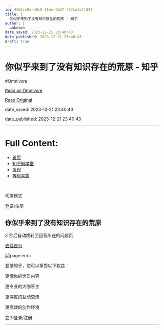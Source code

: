```yaml
---
id: 4362ce0a-a0c8-11ee-9b37-f77ca3bffd44
title: |
  你似乎来到了没有知识存在的荒原 - 知乎
author: |
  unknown
date_saved: 2023-12-21 23:40:43
date_published: 2023-12-21 23:40:43
draft: true
---
```


# 你似乎来到了没有知识存在的荒原 - 知乎
#Omnivore

[Read on Omnivore](https://omnivore.app/me/-18c9190feba)

[Read Original](https://www.zhihu.com/question/636086406/answer/3334643442)

date_saved: 2023-12-21 23:40:43

date_published: 2023-12-21 23:40:43

--- 

# Full Content: 

* [首页](https://www.zhihu.com/)
* [知乎知学堂](https://www.zhihu.com/education/learning)
* [发现](https://www.zhihu.com/explore)
* [等你来答](https://www.zhihu.com/question/waiting)

​

切换模式

登录/注册

## 你似乎来到了没有知识存在的荒原

3 秒后自动跳转至回答所在的问题页

[去往首页](https://www.zhihu.com/)

![page error](https://proxy-prod.omnivore-image-cache.app/0x0,sAHncv0nsLjQWDmdvl3RmTqdrwHnfVWKP0Cbk7UzNv0k/https://static.zhihu.com/heifetz/assets/liukanshan_desert.ecf3c388.svg)

登录知乎，您可以享受以下权益：

更懂你的优质内容

更专业的大咖答主

更深度的互动交流

更高效的创作环境

立即登录/注册

---

